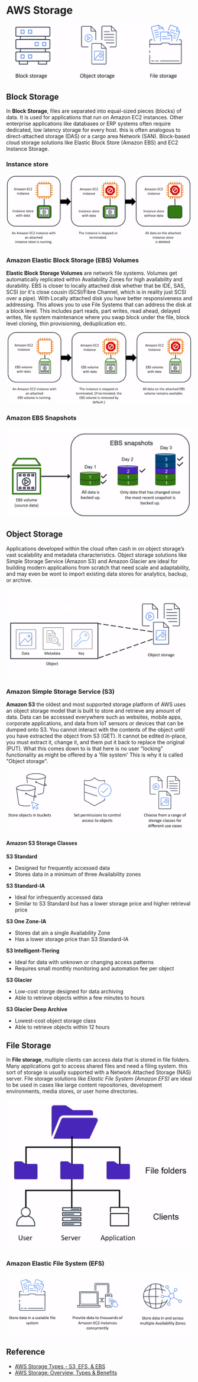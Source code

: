 # AWS Storage

![storage-types](assets/img/storage-types.png)

## Block Storage
In **Block Storage**, files are separated into equal-sized pieces (blocks) of data. It is used for applications that run on Amazon EC2 instances. Other enterprise applications like databases or ERP systems often require dedicated, low latency storage for every host. this is often analogous to direct-attached storage (DAS) or a cargo area Network (SAN). Block-based cloud storage solutions like Elastic Block Store (Amazon EBS) and EC2 Instance Storage.

### Instance store
![instance-store](assets/img/instance-store.png)

### Amazon Elastic Block Storage (EBS) Volumes
**Elastic Block Storage Volumes** are network file systems. Volumes get automatically replicated within Availability Zones for high availability and durability. EBS is closer to locally attached disk whether that be IDE, SAS, SCSI (or it's close cousin iSCSI/Fibre Channel, which is in reality just SCSI over a pipe). With Locally attached disk you have better responsiveness and addressing. This allows you to use File Systems that can address the disk at a block level. This includes part reads, part writes, read ahead, delayed writes, file system maintenance where you swap block under the file, block level cloning, thin provisioning, deduplication etc. 

![ebs-volumes](assets/img/ebs-volumes.png)

### Amazon EBS Snapshots
![ebs-snapshots](assets/img/ebs-snapshots.png)

## Object Storage
Applications developed within the cloud often cash in on object storage’s vast scalability and metadata characteristics. Object storage solutions like  Simple Storage Service (Amazon S3) and Amazon Glacier are ideal for building modern applications from scratch that need scale and adaptability, and may even be wont to import existing data stores for analytics, backup, or archive.

![object-storage](assets/img/object-storage.png)

### Amazon Simple Storage Service (S3)
**Amazon S3** the oldest and most supported storage platform of AWS uses an object storage model that is built to store and retrieve any amount of data. Data can be accessed everywhere such as websites, mobile apps, corporate applications, and data from IoT sensors or devices that can be dumped onto S3. You cannot interact with the contents of the object until you have extracted the object from S3  (GET). It cannot be edited in-place, you must extract it, change it, and them put it back to replace the original (PUT). What this comes down to is that here is no user "locking" functionality as might be offered by a 'file system' This is why it is called "Object storage".

![AWS Simple Storage Service](assets/img/aws-s3.png)

#### Amazon S3 Storage Classes

**S3 Standard**
* Designed for frequently accessed data
* Stores data in a minimum of three Availability zones

**S3 Standard-IA**
* Ideal for infrequently accessed data
* Similar to S3 Standard but has a lower storage price and higher retrieval price

**S3 One Zone-IA**
* Stores dat ain a single Availability Zone
* Has a lower storage price than S3 Standard-IA

**S3 Intelligent-Tiering**
* Ideal for data with unknown or changing access patterns
* Requires small monthly monitoring and automation fee per object

**S3 Glacier**
* Low-cost storge designed for data archiving
* Able to retrieve objects within a few minutes to hours

**S3 Glacier Deep Archive**
* Lowest-cost object storage class
* Able to retrieve objects within 12 hours

## File Storage
In **File storage**, multiple clients can access data that is stored in file folders. Many applications got to access shared files and need a filing system. this sort of storage is usually supported with a Network Attached Storage (NAS) server. File storage solutions like *Elastic File System (Amazon EFS)* are ideal to be used in cases like large content repositories, development environments, media stores, or user home directories.

![File Storage](assets/img/file-storage.png)

### Amazon Elastic File System (EFS)
![amazon-efs](assets/img/amazon-efs.png)

## Reference
* [AWS Storage Types - S3, EFS, & EBS](https://help.acloud.guru/hc/en-us/articles/115002011194-AWS-Storage-Types-S3-EFS-EBS)
* [AWS Storage: Overview, Types & Benefits](https://k21academy.com/amazon-web-services/aws-solutions-architect/aws-storage-overview-types-benefits/)